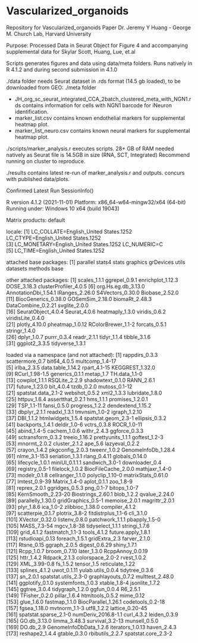 # Vascularized_organoids
Repository for Vascularized_organoids Paper
Dr. Jeremy Y Huang - George M. Church Lab, Harvard University

Purpose:
Processed Data in Seurat Object for Figure 4 and accompanying supplemental data for Skylar Scott, Huang, Lue, et.al

Scripts generates figures and data using data/meta folders. 
Runs natively in R 4.1.2 and during second submission in 4.1.0

./data folder needs Seurat dataset in .rds format (14.5 gb loaded), to be downloaded from GEO: 
./meta folder
  -  JH_org_sc_seurat_integrated_CCA_2batch_clustered_meta_with_NGN1.rds contains information for cells with NGN1 barcode for iNeuron identification.
  -  marker_list.csv contains known endothelial markers for supplemental heatmap plot.
  -  marker_list_neuro.csv contains known neural markers for supplemental heatmap plot.

./scripts/marker_analysis.r executes scripts.
28+ GB of RAM needed natively as Seurat file is 14.5GB in size (RNA, SCT, Integrated)
Recommend running on cluster to reproduce.

./results contains latest re-run of marker_analysis.r and outputs. concurs with published data/plots.



Confirmed Latest Run SessionInfo()

R version 4.1.2 (2021-11-01)
Platform: x86_64-w64-mingw32/x64 (64-bit)
Running under: Windows 10 x64 (build 19043)

Matrix products: default

locale:
[1] LC_COLLATE=English_United States.1252  LC_CTYPE=English_United States.1252   
[3] LC_MONETARY=English_United States.1252 LC_NUMERIC=C                          
[5] LC_TIME=English_United States.1252    

attached base packages:
[1] parallel  stats4    stats     graphics  grDevices utils     datasets  methods   base     

other attached packages:
 [1] scales_1.1.1          ggrepel_0.9.1         enrichplot_1.12.3     DOSE_3.18.3           clusterProfiler_4.0.5
 [6] org.Hs.eg.db_3.13.0   AnnotationDbi_1.54.1  IRanges_2.26.0        S4Vectors_0.30.0      Biobase_2.52.0       
[11] BiocGenerics_0.38.0   GOSemSim_2.18.0       biomaRt_2.48.3        DataCombine_0.2.21    svglite_2.0.0        
[16] SeuratObject_4.0.4    Seurat_4.0.6          heatmaply_1.3.0       viridis_0.6.2         viridisLite_0.4.0    
[21] plotly_4.10.0         pheatmap_1.0.12       RColorBrewer_1.1-2    forcats_0.5.1         stringr_1.4.0        
[26] dplyr_1.0.7           purrr_0.3.4           readr_2.1.1           tidyr_1.1.4           tibble_3.1.6         
[31] ggplot2_3.3.5         tidyverse_1.3.1      

loaded via a namespace (and not attached):
  [1] rappdirs_0.3.3         scattermore_0.7        bit64_4.0.5            multcomp_1.4-17       
  [5] irlba_2.3.5            data.table_1.14.2      rpart_4.1-15           KEGGREST_1.32.0       
  [9] RCurl_1.98-1.5         generics_0.1.1         metap_1.7              TH.data_1.1-0         
 [13] cowplot_1.1.1          RSQLite_2.2.9          shadowtext_0.1.0       RANN_2.6.1            
 [17] future_1.23.0          bit_4.0.4              tzdb_0.2.0             mutoss_0.1-12         
 [21] spatstat.data_2.1-2    webshot_0.5.2          xml2_1.3.3             lubridate_1.8.0       
 [25] httpuv_1.6.4           assertthat_0.2.1       hms_1.1.1              promises_1.2.0.1      
 [29] TSP_1.1-11             fansi_0.5.0            progress_1.2.2         dendextend_1.15.2     
 [33] dbplyr_2.1.1           readxl_1.3.1           tmvnsim_1.0-2          igraph_1.2.10         
 [37] DBI_1.1.2              htmlwidgets_1.5.4      spatstat.geom_2.3-1    ellipsis_0.3.2        
 [41] backports_1.4.1        deldir_1.0-6           vctrs_0.3.8            ROCR_1.0-11           
 [45] abind_1.4-5            cachem_1.0.6           withr_2.4.3            ggforce_0.3.3         
 [49] sctransform_0.3.2      treeio_1.16.2          prettyunits_1.1.1      goftest_1.2-3         
 [53] mnormt_2.0.2           cluster_2.1.2          ape_5.6                lazyeval_0.2.2        
 [57] crayon_1.4.2           pkgconfig_2.0.3        tweenr_1.0.2           GenomeInfoDb_1.28.4   
 [61] nlme_3.1-153           seriation_1.3.1        rlang_0.4.11           globals_0.14.0        
 [65] lifecycle_1.0.1        miniUI_0.1.1.1         sandwich_3.0-1         downloader_0.4        
 [69] registry_0.5-1         filelock_1.0.2         BiocFileCache_2.0.0    mathjaxr_1.4-0        
 [73] modelr_0.1.8           cellranger_1.1.0       polyclip_1.10-0        matrixStats_0.61.0    
 [77] lmtest_0.9-39          Matrix_1.4-0           aplot_0.1.1            zoo_1.8-9             
 [81] reprex_2.0.1           ggridges_0.5.3         png_0.1-7              bitops_1.0-7          
 [85] KernSmooth_2.23-20     Biostrings_2.60.1      blob_1.2.2             qvalue_2.24.0         
 [89] parallelly_1.30.0      gridGraphics_0.5-1     memoise_2.0.1          magrittr_2.0.1        
 [93] plyr_1.8.6             ica_1.0-2              zlibbioc_1.38.0        compiler_4.1.2        
 [97] scatterpie_0.1.7       plotrix_3.8-2          fitdistrplus_1.1-6     cli_3.1.0             
[101] XVector_0.32.0         listenv_0.8.0          patchwork_1.1.1        pbapply_1.5-0         
[105] MASS_7.3-54            mgcv_1.8-38            tidyselect_1.1.1       stringi_1.7.6         
[109] grid_4.1.2             fastmatch_1.1-3        tools_4.1.2            future.apply_1.8.1    
[113] rstudioapi_0.13        foreach_1.5.1          gridExtra_2.3          farver_2.1.0          
[117] Rtsne_0.15             ggraph_2.0.5           digest_0.6.29          shiny_1.7.1           
[121] Rcpp_1.0.7             broom_0.7.10           later_1.3.0            RcppAnnoy_0.0.19      
[125] httr_1.4.2             Rdpack_2.1.3           colorspace_2.0-2       rvest_1.0.2           
[129] XML_3.99-0.8           fs_1.5.2               tensor_1.5             reticulate_1.22       
[133] splines_4.1.2          uwot_0.1.11            yulab.utils_0.0.4      tidytree_0.3.6        
[137] sn_2.0.1               spatstat.utils_2.3-0   graphlayouts_0.7.2     multtest_2.48.0       
[141] ggplotify_0.1.0        systemfonts_1.0.3      xtable_1.8-4           jsonlite_1.7.2        
[145] ggtree_3.0.4           tidygraph_1.2.0        ggfun_0.0.4            R6_2.5.1              
[149] TFisher_0.2.0          pillar_1.6.4           htmltools_0.5.2        mime_0.12             
[153] glue_1.6.0             fastmap_1.1.0          BiocParallel_1.26.1    codetools_0.2-18      
[157] fgsea_1.18.0           mvtnorm_1.1-3          utf8_1.2.2             lattice_0.20-45       
[161] spatstat.sparse_2.1-0  numDeriv_2016.8-1.1    curl_4.3.2             leiden_0.3.9          
[165] GO.db_3.13.0           limma_3.48.3           survival_3.2-13        munsell_0.5.0         
[169] DO.db_2.9              GenomeInfoDbData_1.2.6 iterators_1.0.13       haven_2.4.3           
[173] reshape2_1.4.4         gtable_0.3.0           rbibutils_2.2.7        spatstat.core_2.3-2   